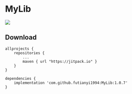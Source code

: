# MyLib
[![](https://jitpack.io/v/futianyi1994/MyLib.svg)](https://jitpack.io/#futianyi1994/MyLib)


## Download


	allprojects {
    	repositories {
       		...
       		maven { url "https://jitpack.io" }
    	}
	}
    
 	dependencies {
		implementation 'com.github.futianyi1994:MyLib:1.0.7'  
	}
